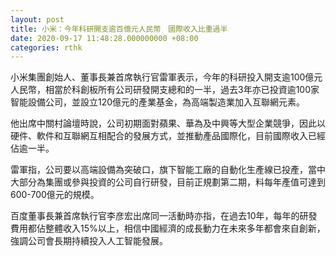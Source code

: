 ```yaml
---
layout: post
title: 小米：今年科研開支逾百億元人民幣　國際收入比重過半
date: 2020-09-17 11:48:28.000000000 +08:00
categories: rthk
---
```


小米集團創始人、董事長兼首席執行官雷軍表示，今年的科研投入開支逾100億元人民幣，相當於科創板所有公司研發開支總和的一半，過去3年亦已投資逾100家智能設備公司，並設立120億元的產業基金，為高端製造業加入互聯網元素。

他出席中關村論壇時說，公司初期面對蘋果、華為及中興等大型企業競爭，因此以硬件、軟件和互聯網互相配合的發展方式，並推動產品國際化，目前國際收入已經佔逾一半。

雷軍指，公司要以高端設備為突破口，旗下智能工廠的自動化生產線已投產，當中大部分為集團或參與投資的公司自行研發，目前正規劃第二期，料每年產值可達到600-700億元的規模。

百度董事長兼首席執行官李彦宏出席同一活動時亦指，在過去10年，每年的研發費用都佔整體收入15%以上，相信中國經濟的成長動力在未來多年都會來自創新，強調公司會長期持續投入人工智能發展。
